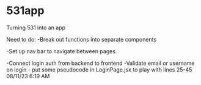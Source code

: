 # 531app
Turning 531 into an app

Need to do:
-Break out functions into separate components

-Set up nav bar to navigate between pages

-Connect login auth from backend to frontend
    -Validate email or username on login - put some pseudocode in LoginPage.jsx to play with lines 25-45 08/11/23 6:19 AM
